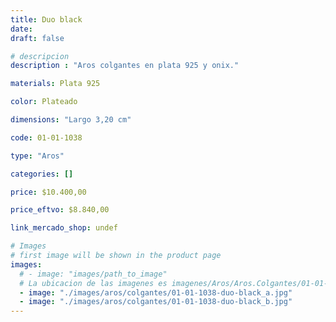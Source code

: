 ```yaml
---
title: Duo black
date: 
draft: false

# descripcion
description : "Aros colgantes en plata 925 y onix."

materials: Plata 925

color: Plateado

dimensions: "Largo 3,20 cm"

code: 01-01-1038

type: "Aros"

categories: []

price: $10.400,00

price_eftvo: $8.840,00

link_mercado_shop: undef

# Images
# first image will be shown in the product page
images:
  # - image: "images/path_to_image"
  # La ubicacion de las imagenes es imagenes/Aros/Aros.Colgantes/01-01-1038-duo-black
  - image: "./images/aros/colgantes/01-01-1038-duo-black_a.jpg"
  - image: "./images/aros/colgantes/01-01-1038-duo-black_b.jpg"
---
```


